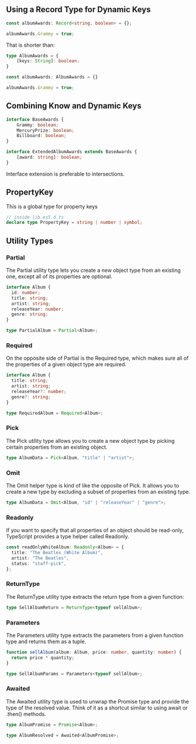 ## Using a Record Type for Dynamic Keys

```typescript
const albumAwards: Record<string, boolean> = {};

albumAwards.Grammy = true;
```

That is shorter than:
```typescript
type AlbumAwards = {
	[keys: String]: boolean;
}

const albumAwards: AlbumAwards = {}

albumAwards.Grammy = true;
```

## Combining Know and Dynamic Keys

```typescript
interface BaseAwards {
	Grammy: boolean;
	MercuryPrize: boolean;
	Billboard: boolean;
}

interface ExtendedAlbumAwards extends BaseAwards {
	[award: string]: boolean;
}
```

Interface extension is preferable to intersections.

## PropertyKey
This is a global type for property keys

```typescript
// inside lib.es5.d.ts
declare type PropertyKey = string | number | symbol;
```

## Utility Types
### Partial
The Partial utility type lets you create a new object type from an existing one, except all of its properties are optional.
```typescript
interface Album {
  id: number;
  title: string;
  artist: string;
  releaseYear: number;
  genre: string;
}

type PartialAlbum = Partial<Album>;
```

### Required
On the opposite side of Partial is the Required type, which makes sure all of the properties of a given object type are required.
```typescript
interface Album {
  title: string;
  artist: string;
  releaseYear?: number;
  genre?: string;
}

type RequiredAlbum = Required<Album>;
```

### Pick
The Pick utility type allows you to create a new object type by picking certain properties from an existing object.

```typescript
type AlbumData = Pick<Album, "title" | "artist">;
```

### Omit
The Omit helper type is kind of like the opposite of Pick. It allows you to create a new type by excluding a subset of properties from an existing type.
```typescript
type AlbumData = Omit<Album, "id" | "releaseYear" | "genre">;
```

### Readonly
If you want to specify that all properties of an object should be read-only, TypeScript provides a type helper called Readonly.

```typescript
const readOnlyWhiteAlbum: Readonly<Album> = {
  title: "The Beatles (White Album)",
  artist: "The Beatles",
  status: "staff-pick",
};
```

### ReturnType

The ReturnType utility type extracts the return type from a given function:
```typescript
type SellAlbumReturn = ReturnType<typeof sellAlbum>;
```

### Parameters

The Parameters utility type extracts the parameters from a given function type and returns them as a tuple.

```typescript
function sellAlbum(album: Album, price: number, quantity: number) {
  return price * quantity;
}

type SellAlbumParams = Parameters<typeof sellAlbum>;
```

### Awaited

The Awaited utility type is used to unwrap the Promise type and provide the type of the resolved value. Think of it as a shortcut similar to using await or .then() methods.

```typescript
type AlbumPromise = Promise<Album>;

type AlbumResolved = Awaited<AlbumPromise>;
```